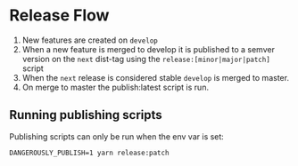 # Release Flow

1. New features are created on `develop`
1. When a new feature is merged to develop it is published to a semver version on the `next` dist-tag using the `release:[minor|major|patch]` script
1. When the `next` release is considered stable `develop` is merged to master.
1. On merge to master the publish:latest script is run.

## Running publishing scripts

Publishing scripts can only be run when the env var is set:

```
DANGEROUSLY_PUBLISH=1 yarn release:patch
```
